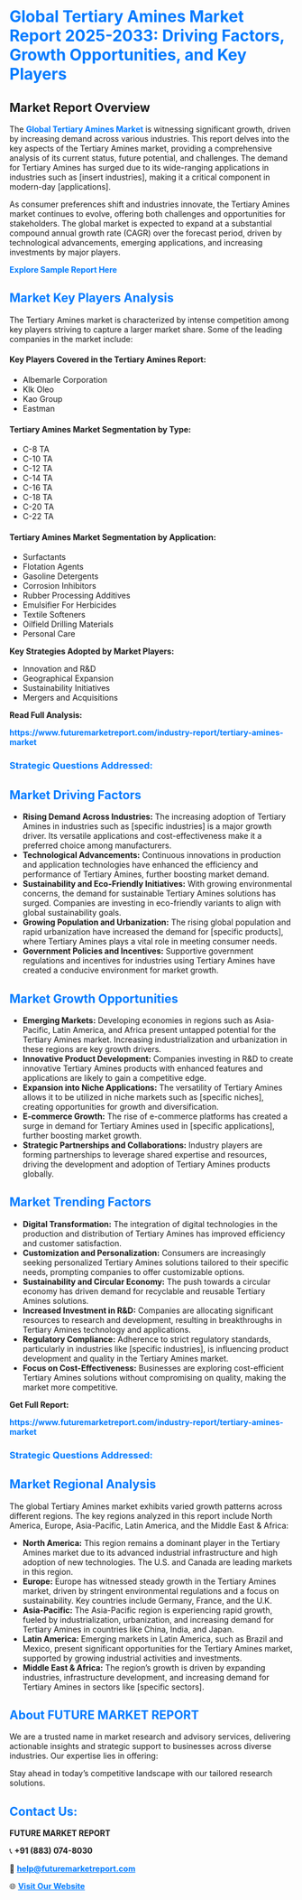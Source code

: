 <h1 style="color: #007BFF;">Global Tertiary Amines Market Report 2025-2033: Driving Factors, Growth Opportunities, and Key Players</h1>

<section id="overview">
<h2>Market Report Overview</h2>
<p>The <a href="https://www.futuremarketreport.com/industry-report/tertiary-amines-market" style="color: #007BFF; text-decoration: none;"><strong>Global Tertiary Amines Market</strong></a> is witnessing significant growth, driven by increasing demand across various industries. This report delves into the key aspects of the Tertiary Amines market, providing a comprehensive analysis of its current status, future potential, and challenges. The demand for Tertiary Amines has surged due to its wide-ranging applications in industries such as [insert industries], making it a critical component in modern-day [applications].</p>
<p>As consumer preferences shift and industries innovate, the Tertiary Amines market continues to evolve, offering both challenges and opportunities for stakeholders. The global market is expected to expand at a substantial compound annual growth rate (CAGR) over the forecast period, driven by technological advancements, emerging applications, and increasing investments by major players.</p>
</section>

<section id="overview">
<p><a href="https://www.futuremarketreport.com/request-sample/reportId=87971" style="color: #007BFF; text-decoration: none;"><strong>Explore Sample Report Here</strong></a></p>
</section>

<section id="key-players">
<h2 style="color: #007BFF;">Market Key Players Analysis</h2>
<p>The Tertiary Amines market is characterized by intense competition among key players striving to capture a larger market share. Some of the leading companies in the market include:</p>
<h4>Key Players Covered in the Tertiary Amines Report:</h4>
<ul><li>Albemarle Corporation</li><li>Klk Oleo</li><li>Kao Group</li><li>Eastman</li></ul>
<h4>Tertiary Amines Market Segmentation by Type:</h4>
<ul><li>C-8 TA</li><li>C-10 TA</li><li>C-12 TA</li><li>C-14 TA</li><li>C-16 TA</li><li>C-18 TA</li><li>C-20 TA</li><li>C-22 TA</li></ul>

<h4>Tertiary Amines Market Segmentation by Application:</h4>
<ul><li>Surfactants</li><li>Flotation Agents</li><li>Gasoline Detergents</li><li>Corrosion Inhibitors</li><li>Rubber Processing Additives</li><li>Emulsifier For Herbicides</li><li>Textile Softeners</li><li>Oilfield Drilling Materials</li><li>Personal Care</li></ul>
<p><strong>Key Strategies Adopted by Market Players:</strong></p>
<ul>
<li>Innovation and R&D</li>
<li>Geographical Expansion</li>
<li>Sustainability Initiatives</li>
<li>Mergers and Acquisitions</li>
</ul>
</section>

<section>
<p><strong>Read Full Analysis: </strong></p><a href="https://www.futuremarketreport.com/industry-report/tertiary-amines-market" style="color: #007BFF; text-decoration: none;"><strong>https://www.futuremarketreport.com/industry-report/tertiary-amines-market</strong></a>
<h3 style="color: #007BFF;">Strategic Questions Addressed:</h3>
</section>

<section id="driving-factors">
<h2 style="color: #007BFF;">Market Driving Factors</h2>
<ul>
<li><strong>Rising Demand Across Industries:</strong> The increasing adoption of Tertiary Amines in industries such as [specific industries] is a major growth driver. Its versatile applications and cost-effectiveness make it a preferred choice among manufacturers.</li>
<li><strong>Technological Advancements:</strong> Continuous innovations in production and application technologies have enhanced the efficiency and performance of Tertiary Amines, further boosting market demand.</li>
<li><strong>Sustainability and Eco-Friendly Initiatives:</strong> With growing environmental concerns, the demand for sustainable Tertiary Amines solutions has surged. Companies are investing in eco-friendly variants to align with global sustainability goals.</li>
<li><strong>Growing Population and Urbanization:</strong> The rising global population and rapid urbanization have increased the demand for [specific products], where Tertiary Amines plays a vital role in meeting consumer needs.</li>
<li><strong>Government Policies and Incentives:</strong> Supportive government regulations and incentives for industries using Tertiary Amines have created a conducive environment for market growth.</li>
</ul>
</section>

<section id="growth-opportunities">
<h2 style="color: #007BFF;">Market Growth Opportunities</h2>
<ul>
<li><strong>Emerging Markets:</strong> Developing economies in regions such as Asia-Pacific, Latin America, and Africa present untapped potential for the Tertiary Amines market. Increasing industrialization and urbanization in these regions are key growth drivers.</li>
<li><strong>Innovative Product Development:</strong> Companies investing in R&D to create innovative Tertiary Amines products with enhanced features and applications are likely to gain a competitive edge.</li>
<li><strong>Expansion into Niche Applications:</strong> The versatility of Tertiary Amines allows it to be utilized in niche markets such as [specific niches], creating opportunities for growth and diversification.</li>
<li><strong>E-commerce Growth:</strong> The rise of e-commerce platforms has created a surge in demand for Tertiary Amines used in [specific applications], further boosting market growth.</li>
<li><strong>Strategic Partnerships and Collaborations:</strong> Industry players are forming partnerships to leverage shared expertise and resources, driving the development and adoption of Tertiary Amines products globally.</li>
</ul>
</section>

<section id="trending-factors">
<h2 style="color: #007BFF;">Market Trending Factors</h2>
<ul>
<li><strong>Digital Transformation:</strong> The integration of digital technologies in the production and distribution of Tertiary Amines has improved efficiency and customer satisfaction.</li>
<li><strong>Customization and Personalization:</strong> Consumers are increasingly seeking personalized Tertiary Amines solutions tailored to their specific needs, prompting companies to offer customizable options.</li>
<li><strong>Sustainability and Circular Economy:</strong> The push towards a circular economy has driven demand for recyclable and reusable Tertiary Amines solutions.</li>
<li><strong>Increased Investment in R&D:</strong> Companies are allocating significant resources to research and development, resulting in breakthroughs in Tertiary Amines technology and applications.</li>
<li><strong>Regulatory Compliance:</strong> Adherence to strict regulatory standards, particularly in industries like [specific industries], is influencing product development and quality in the Tertiary Amines market.</li>
<li><strong>Focus on Cost-Effectiveness:</strong> Businesses are exploring cost-efficient Tertiary Amines solutions without compromising on quality, making the market more competitive.</li>
</ul>
</section>

<section>
<p><strong>Get Full Report: </strong></p><a href="https://www.futuremarketreport.com/industry-report/tertiary-amines-market" style="color: #007BFF; text-decoration: none;"><strong>https://www.futuremarketreport.com/industry-report/tertiary-amines-market</strong></a>
<h3 style="color: #007BFF;">Strategic Questions Addressed:</h3>
</section>


<section id="regional-analysis">
<h2 style="color: #007BFF;">Market Regional Analysis</h2>
<p>The global Tertiary Amines market exhibits varied growth patterns across different regions. The key regions analyzed in this report include North America, Europe, Asia-Pacific, Latin America, and the Middle East & Africa:</p>
<ul>
<li><strong>North America:</strong> This region remains a dominant player in the Tertiary Amines market due to its advanced industrial infrastructure and high adoption of new technologies. The U.S. and Canada are leading markets in this region.</li>
<li><strong>Europe:</strong> Europe has witnessed steady growth in the Tertiary Amines market, driven by stringent environmental regulations and a focus on sustainability. Key countries include Germany, France, and the U.K.</li>
<li><strong>Asia-Pacific:</strong> The Asia-Pacific region is experiencing rapid growth, fueled by industrialization, urbanization, and increasing demand for Tertiary Amines in countries like China, India, and Japan.</li>
<li><strong>Latin America:</strong> Emerging markets in Latin America, such as Brazil and Mexico, present significant opportunities for the Tertiary Amines market, supported by growing industrial activities and investments.</li>
<li><strong>Middle East & Africa:</strong> The region’s growth is driven by expanding industries, infrastructure development, and increasing demand for Tertiary Amines in sectors like [specific sectors].</li>
</ul>
</section>

<footer>
<h2 style="color: #007BFF;">About FUTURE MARKET REPORT</h2>
<p>We are a trusted name in market research and advisory services, delivering actionable insights and strategic support to businesses across diverse industries. Our expertise lies in offering:</p>

<p>Stay ahead in today’s competitive landscape with our tailored research solutions.</p>

<h2 style="color: #007BFF;">Contact Us:</h2>
<p><strong>FUTURE MARKET REPORT</strong></p>
<p>📞 <strong>+91 (883) 074-8030</strong></p>
<p>📧 <strong><a href="mailto:help@futuremarketreport.com" style="color: #007BFF;">help@futuremarketreport.com</a></strong></p>
<p>🌐 <strong><a href="https://www.futuremarketreport.com/" style="color: #007BFF;">Visit Our Website</a></strong></p>
</footer>